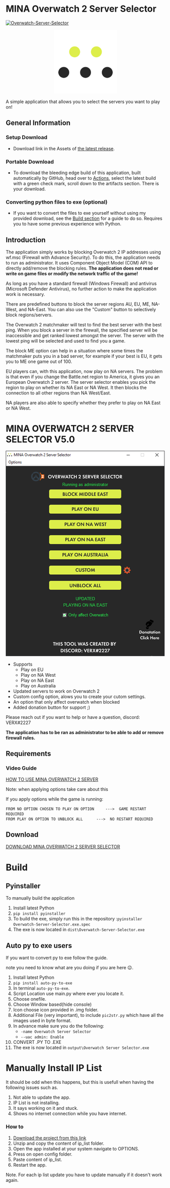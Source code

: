 

# MINA Overwatch 2 Server Selector
[![Overwatch-Server-Selector](https://github.com/mr-gh-actions/Overwatch-Server-Selector/actions/workflows/main.yaml/badge.svg)](https://github.com/foryVERX/Overwatch-Server-Selector/actions/workflows/main.yaml)
<p align="center">
	<img src="ReadMeFiles/Logo.png" alt="Logo of the application" height="200" width="200">
</p>
A simple application that allows you to select the servers you want to play on!

## General Information
### Setup Download
- Download link in the Assets of [the latest release](https://github.com/foryVERX/Overwatch-Server-Selector/releases/latest).

### Portable Download
- To download the bleeding edge build of this application, built automatically by GitHub, head over to [Actions](https://github.com/foryVERX/Overwatch-Server-Selector/actions/), select the latest build with a green check mark, scroll down to the artifacts section. There is your download.

### Converting python files to exe (optional)
- If you want to convert the files to exe yourself without using my provided download, see the [Build section](#build) for a guide to do so. Requires you to have some previous experience with Python. 

## Introduction

The application simply works by blocking Overwatch 2 IP addresses using wf.msc (Firewall with Advance Security). To do this, the application needs to run as administrator. It uses Component Object Model (COM) API to directly add/remove the blocking rules. **The application does not read or write on game files or modify the network traffic of the game!**

As long as you have a standard firewall (Windows Firewall) and antivirus (Microsoft Defender Antivirus), no further action to make the application work is necessary.

There are predefined buttons to block the server regions AU, EU, ME, NA-West, and NA-East. You can also use the "Custom" button to selectively block regions/servers.

The Overwatch 2 matchmaker will test to find the best server with the best ping. When you block a server in the firewall, the specified server will be inaccessible and get ranked lowest amongst the server. The server with the lowest ping will be selected and used to find you a game.

The block ME option can help in a situation where some times the matchmaker puts you in a bad server, for example if your best is EU, it gets you to ME one game out of 100.

EU players can, with this application, now play on NA servers. The problem is that even if you change the Battle.net region to America, it gives you an European Overwatch 2 server. The server selector enables you pick the region to play on whether its NA East or NA West. It then blocks the connection to all other regions than NA West/East.

NA players are also able to specify whether they prefer to play on NA East or NA West.

# MINA OVERWATCH 2 SERVER SELECTOR V5.0

![Screenshot of the application](ReadMeFiles/ServerSelectorScreenshot.PNG)

* Supports
	* Play on EU
	* Play on NA West
	* Play on NA East
	* Play on Australia
* Updated servers to work on Overwatch 2
* Custom config option, alows you to create your cutom settings.
* An option that only affect overwatch when blocked
*  Added donation button for support ;)

Please reach out if you want to help or have a question, discord: VERX#2227

**The application has to be ran as administrator to be able to add or remove firewall rules.**

## Requirements
### Video Guide
[HOW TO USE MINA OVERWATCH 2 SERVER](https://youtu.be/ySLK0wW3lDc)

Note: when applying options take care about this

If you apply options while the game is running:

	FROM NO OPTION CHOSEN TO PLAY ON OPTION 	--->  GAME RESTART REQUIRED
	FROM PLAY ON OPTION TO UNBLOCK ALL	 	--->  NO RESTART REQUIRED

## Download
[DOWNLOAD MINA OVERWATCH 2 SERVER SELECTOR](https://github.com/foryVERX/Overwatch-Server-Selector/releases)

# Build 

## Pyinstaller
To manually build the application
1. Install latest Python
2. `pip install pyinstaller`
3. To build the exe, simply run this in the repository :`pyinstaller Overwatch-Server-Selector.exe.spec`
4. The exe is now located in `dist\Overwatch-Server-Selector.exe`

## Auto py to exe users

If you want to convert py to exe follow the guide.

note you need to know what are you doing if you are here 😉.

1. Install latest Python
2. `pip install auto-py-to-exe`
3. In terminal `auto-py-to-exe`.
4. Script Location use main.py where ever you locate it.
5. Choose onefile.
6. Choose Window based(hide console)
7. Icon choose icon provided in .img folder.
8. Additional File (very important), to include `pic2str.py` which have all the images used in byte format.
9. In advance make sure you do the following:
	*   `-name Overwatch Server Selector`
	* `--uac admin: Enable`
11. CONVERT .PY TO .EXE
12. The exe is now located in `output\Overwatch Server Selector.exe`

# Manually Install IP List
It should be odd when this happens, but this is usefull when having the following issues such as.

1. Not able to update the app.
2. IP List is not installing.
3. It says working on it and stuck.
4. Shows no internet connection while you have internet.


### How to
1. [Download the project from this link](https://github.com/foryVERX/Overwatch-Server-Selector/archive/refs/heads/main.zip)
2. Unzip and copy the content of ip_list folder.
3. Open the app installed at your system navigate to OPTIONS.
4. Press on open config folder.
5. Paste content of ip_list.
6. Restart the app.

Note. For each ip list update you have to update manually if it doesn't work again.

